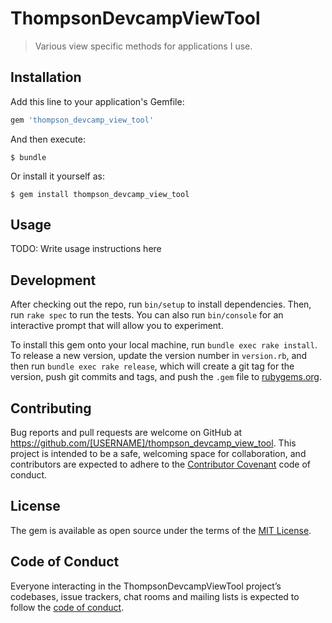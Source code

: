 # ThompsonDevcampViewTool

> Various view specific methods for applications I use.

## Installation

Add this line to your application's Gemfile:

```ruby
gem 'thompson_devcamp_view_tool'
```

And then execute:

    $ bundle

Or install it yourself as:

    $ gem install thompson_devcamp_view_tool

## Usage

TODO: Write usage instructions here

## Development

After checking out the repo, run `bin/setup` to install dependencies. Then, run `rake spec` to run the tests. You can also run `bin/console` for an interactive prompt that will allow you to experiment.

To install this gem onto your local machine, run `bundle exec rake install`. To release a new version, update the version number in `version.rb`, and then run `bundle exec rake release`, which will create a git tag for the version, push git commits and tags, and push the `.gem` file to [rubygems.org](https://rubygems.org).

## Contributing

Bug reports and pull requests are welcome on GitHub at https://github.com/[USERNAME]/thompson_devcamp_view_tool. This project is intended to be a safe, welcoming space for collaboration, and contributors are expected to adhere to the [Contributor Covenant](http://contributor-covenant.org) code of conduct.

## License

The gem is available as open source under the terms of the [MIT License](https://opensource.org/licenses/MIT).

## Code of Conduct

Everyone interacting in the ThompsonDevcampViewTool project’s codebases, issue trackers, chat rooms and mailing lists is expected to follow the [code of conduct](https://github.com/[USERNAME]/thompson_devcamp_view_tool/blob/master/CODE_OF_CONDUCT.md).
